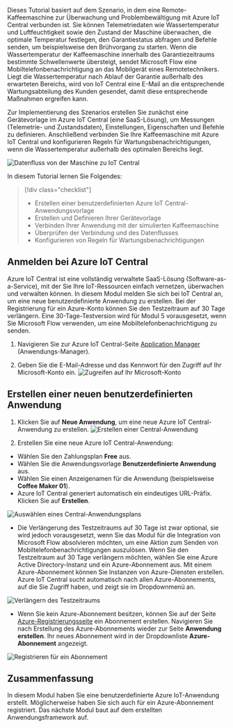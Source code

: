 Dieses Tutorial basiert auf dem Szenario, in dem eine Remote-Kaffeemaschine zur Überwachung und Problembewältigung mit Azure IoT Central verbunden ist. Sie können Telemetriedaten wie Wassertemperatur und Luftfeuchtigkeit sowie den Zustand der Maschine überwachen, die optimale Temperatur festlegen, den Garantiestatus abfragen und Befehle senden, um beispielsweise den Brühvorgang zu starten. Wenn die Wassertemperatur der Kaffeemaschine innerhalb des Garantiezeitraums bestimmte Schwellenwerte übersteigt, sendet Microsoft Flow eine Mobiltelefonbenachrichtigung an das Mobilgerät eines Remotetechnikers. Liegt die Wassertemperatur nach Ablauf der Garantie außerhalb des erwarteten Bereichs, wird von IoT Central eine E-Mail an die entsprechende Wartungsabteilung des Kunden gesendet, damit diese entsprechende Maßnahmen ergreifen kann.

Zur Implementierung des Szenarios erstellen Sie zunächst eine Gerätevorlage im Azure IoT Central (eine SaaS-Lösung), um Messungen (Telemetrie- und Zustandsdaten), Einstellungen, Eigenschaften und Befehle zu definieren. Anschließend verbinden Sie Ihre Kaffeemaschine mit Azure IoT Central und konfigurieren Regeln für Wartungsbenachrichtigungen, wenn die Wassertemperatur außerhalb des optimalen Bereichs liegt.

![Datenfluss von der Maschine zu IoT Central](../images/1-data-flow.png)

In diesem Tutorial lernen Sie Folgendes:
> [!div class="checklist"]
> * Erstellen einer benutzerdefinierten Azure IoT Central-Anwendungsvorlage
> * Erstellen und Definieren Ihrer Gerätevorlage
> * Verbinden Ihrer Anwendung mit der simulierten Kaffeemaschine
> * Überprüfen der Verbindung und des Datenflusses
> * Konfigurieren von Regeln für Wartungsbenachrichtigungen
 
## <a name="sign-in-to-azure-iot-central"></a>Anmelden bei Azure IoT Central

Azure IoT Central ist eine vollständig verwaltete SaaS-Lösung (Software-as-a-Service), mit der Sie Ihre IoT-Ressourcen einfach vernetzen, überwachen und verwalten können. In diesem Modul melden Sie sich bei IoT Central an, um eine neue benutzerdefinierte Anwendung zu erstellen. Bei der Registrierung für ein Azure-Konto können Sie den Testzeitraum auf 30 Tage verlängern. Eine 30-Tage-Testversion wird für Modul 5 vorausgesetzt, wenn Sie Microsoft Flow verwenden, um eine Mobiltelefonbenachrichtigung zu senden.

1. Navigieren Sie zur Azure IoT Central-Seite [Application Manager](https://aka.ms/iotcentral) (Anwendungs-Manager). 

1. Geben Sie die E-Mail-Adresse und das Kennwort für den Zugriff auf Ihr Microsoft-Konto ein.
![Zugreifen auf Ihr Microsoft-Konto](../images/1-create-app-a.png)

## <a name="create-a-new-custom-application"></a>Erstellen einer neuen benutzerdefinierten Anwendung

1. Klicken Sie auf **Neue Anwendung**, um eine neue Azure IoT Central-Anwendung zu erstellen. 
![Erstellen einer Central-Anwendung](../images/1-create-app-b.png)

1. Erstellen Sie eine neue Azure IoT Central-Anwendung:
* Wählen Sie den Zahlungsplan **Free** aus.
* Wählen Sie die Anwendungsvorlage **Benutzerdefinierte Anwendung** aus.
* Wählen Sie einen Anzeigenamen für die Anwendung (beispielsweise **Coffee Maker 01**). 
* Azure IoT Central generiert automatisch ein eindeutiges URL-Präfix. Klicken Sie auf **Erstellen**.

![Auswählen eines Central-Anwendungsplans](../images/1-create-app-c.png)

* Die Verlängerung des Testzeitraums auf 30 Tage ist zwar optional, sie wird jedoch vorausgesetzt, wenn Sie das Modul für die Integration von Microsoft Flow absolvieren möchten, um eine Aktion zum Senden von Mobiltelefonbenachrichtigungen auszulösen. Wenn Sie den Testzeitraum auf 30 Tage verlängern möchten, wählen Sie eine Azure Active Directory-Instanz und ein Azure-Abonnement aus. Mit einem Azure-Abonnement können Sie Instanzen von Azure-Diensten erstellen. Azure IoT Central sucht automatisch nach allen Azure-Abonnements, auf die Sie Zugriff haben, und zeigt sie im Dropdownmenü an.
        
![Verlängern des Testzeitraums](../images/1-create-app-d.png)
    
* Wenn Sie kein Azure-Abonnement besitzen, können Sie auf der Seite [Azure-Registrierungsseite](https://aka.ms/createazuresubscription) ein Abonnement erstellen. Navigieren Sie nach Erstellung des Azure-Abonnements wieder zur Seite **Anwendung erstellen**. Ihr neues Abonnement wird in der Dropdownliste **Azure-Abonnement** angezeigt.
        
![Registrieren für ein Abonnement](../images/1-create-app-e.png)

## <a name="summary"></a>Zusammenfassung

In diesem Modul haben Sie eine benutzerdefinierte Azure IoT-Anwendung erstellt. Möglicherweise haben Sie sich auch für ein Azure-Abonnement registriert. Das nächste Modul baut auf dem erstellten Anwendungsframework auf. 